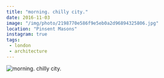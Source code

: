 ```yaml
---
title: "morning. chilly city."
date: 2016-11-03
image: "/img/photo/2198770e586f9e5eb0a2d96894325806.jpg"
location: "Pinsent Masons"
instagram: true
tags:
 - london
 - architecture
---
```


![morning. chilly city.](/img/photo/2198770e586f9e5eb0a2d96894325806.jpg)
